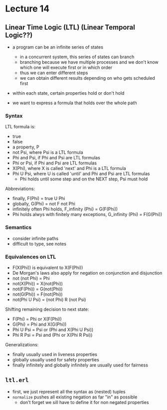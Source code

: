 # Lecture 14

## Linear Time Logic (LTL) (Linear Temporal Logic??)
- a program can be an infinite series of states
  - in a concurrent system, this series of states can branch
  - branching because we have multiple processes and we don't know which one will execute first or in which order
  - thus we can enter different steps
  - we can obtain different results depending on who gets scheduled first 

- within each state, certain properties hold or don't hold
- we want to express a formula that holds over the whole path

### Syntax

LTL formula is:
- true
- false
- a property, P
- not Psi, where Psi is a LTL formula
- Phi and Psi, if Phi and Psi are LTL formulas
- Phi or Psi, if Phi and Psi are LTL formulas
- X(Phi), where X is called 'next' and Phi is a LTL formula
- Phi U Psi, where U is called 'until' and Phi and Psi are LTL formulas
  - Phi holds until some step and on the NEXT step, Psi must hold

Abbreviations:
- finally, F(Phi) = true U Phi
- globally, G(Phi) = not F not Phi
- infinitely often Phi holds, F\_infinity (Phi) = G(F(Phi))
- Phi holds alwys with finitely many exceptions, G\_infinity (Phi) = F(G(Phi))

### Semantics
- consider infinite paths
- difficult to type, see notes


### Equivalences on LTL
- F(X(Phi)) is equivalent to X(F(Phi))
- De Morgan's laws also apply for negation on conjunction and disjunction
- not (not Phi) = Phi
- not(X(Phi)) = X(not(Phi))
- not(F(Phi)) = G(not(Phi))
- not(G(Phi)) = F(not(Phi))
- not(Phi U Psi) = (not Phi) R (not Psi)

Shifting remaining decision to next state:

- F(Phi) = Phi or X(F(Phi))
- G(Phi) = Phi and X(G(Phi))
- Phi U Psi = Psi or (Phi and X(Phi U Psi))
- Phi R Psi = Psi and (Phi or X(Phi R Psi))

Generalizations:
- finally usually used in liveness properties
- globally usually used for safety properties
- finally infinitely and globally infinitely are usually used for fairness

## `ltl.erl`
- first, we just represent all the syntax as (nested) tuples
- `normalize` pushes all existing negation as far "in" as possible
  - don't forget we sill have to define it for non negated properties
